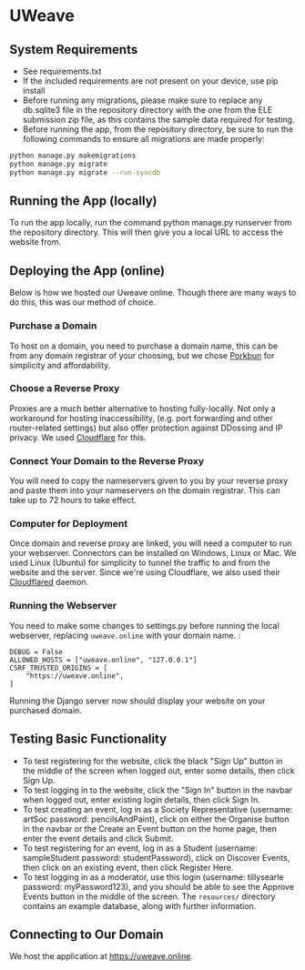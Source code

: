 # UWeave

## System Requirements
- See requirements.txt
- If the included requirements are not present on your device, use pip install
- Before running any migrations, please make sure to replace any db.sqlite3 file in the repository directory with the one from the ELE submission zip file, as this contains the sample data required for testing.
- Before running the app, from the repository directory, be sure to run the following commands to ensure all migrations are made properly:
```bash
python manage.py makemigrations
python manage.py migrate
python manage.py migrate --run-syncdb
```
## Running the App (locally)
To run the app locally, run the command python manage.py runserver from the repository directory.
This will then give you a local URL to access the website from.

## Deploying the App (online)
Below is how we hosted our Uweave online. Though there are many ways to do this, this was our method of choice.

### Purchase a Domain
To host on a domain, you need to purchase a domain name, this can be from any domain registrar of your choosing, but we chose [Porkbun](https://porkbun.com/) for simplicity and affordability.

### Choose a Reverse Proxy
Proxies are a much better alternative to hosting fully-locally. Not only a workaround for hosting inaccessibility, (e.g. port forwarding and other router-related settings) but also offer protection against DDossing and IP privacy. We used [Cloudflare](https://www.cloudflare.com/) for this.

### Connect Your Domain to the Reverse Proxy
You will need to copy the nameservers given to you by your reverse proxy and paste them into your nameservers on the domain registrar. This can take up to 72 hours to take effect.

### Computer for Deployment
Once domain and reverse proxy are linked, you will need a computer to run your webserver. Connectors can be installed on Windows, Linux or Mac. We used Linux (Ubuntu) for simplicity to tunnel the traffic to and from the website and the server. Since we're using Cloudflare, we also used their [Cloudflared](https://developers.cloudflare.com/cloudflare-one/connections/connect-networks/downloads/) daemon.

### Running the Webserver
You need to make some changes to settings.py before running the local webserver, replacing ``uweave.online`` with your domain name. :
```
DEBUG = False
ALLOWED_HOSTS = ["uweave.online", "127.0.0.1"]
CSRF_TRUSTED_ORIGINS = [
    "https://uweave.online",
]
```
Running the Django server now should display your website on your purchased domain.

## Testing Basic Functionality
- To test registering for the website, click the black "Sign Up" button in the middle of the screen when logged out, enter some details, then click Sign Up.
- To test logging in to the website, click the "Sign In" button in the navbar when logged out, enter existing login details, then click Sign In.
- To test creating an event, log in as a Society Representative (username: artSoc password: pencilsAndPaint), click on either the Organise button in the navbar or the Create an Event button on the home page, then enter the event details and click Submit.
- To test registering for an event, log in as a Student (username: sampleStudent password: studentPassword), click on Discover Events, then click on an existing event, then click Register Here. 
- To test logging in as a moderator, use this login (username: tillysearle password: myPassword123), and you should be able to see the Approve Events button in the middle of the screen.
The `resources/` directory contains an example database, along with further information.

## Connecting to Our Domain
We host the application at https://uweave.online.
